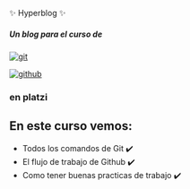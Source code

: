 ✨ Hyperblog ✨
#####  Un blog para el curso de
[![git](https://media4.giphy.com/media/kH6CqYiquZawmU1HI6/giphy.gif?cid=ecf05e478qpqr20ghz13r2bhkk43ihej6gyhk905igcbfi0l&rid=giphy.gif&ct=g "git")](http://https://media4.giphy.com/media/kH6CqYiquZawmU1HI6/giphy.gif?cid=ecf05e478qpqr20ghz13r2bhkk43ihej6gyhk905igcbfi0l&rid=giphy.gif&ct=g "git") 

[![github](https://media2.giphy.com/media/d9RbxjZ8QXesiYoerE/giphy.gif?cid=ecf05e478qpqr20ghz13r2bhkk43ihej6gyhk905igcbfi0l&rid=giphy.gif&ct=g "github")](http://https://media2.giphy.com/media/d9RbxjZ8QXesiYoerE/giphy.gif?cid=ecf05e478qpqr20ghz13r2bhkk43ihej6gyhk905igcbfi0l&rid=giphy.gif&ct=g "github")

###  en platzi


##  **En este curso vemos:**
- Todos los comandos de Git ✔️
- El flujo de trabajo de Github ✔️
- Como tener buenas practicas de trabajo ✔️
